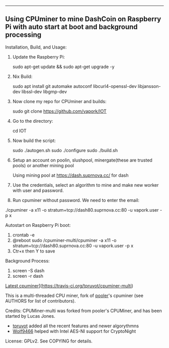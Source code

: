 ---------------------------------------------------------------------------------------------------
Using CPUminer to mine DashCoin on Raspberry Pi with auto start at boot and background processing
---------------------------------------------------------------------------------------------------

Installation, Build, and Usage:

1. Update the Raspberry Pi:

   sudo apt-get update && sudo apt-get upgrade -y
2. Nix Build:


   sudo apt install git automake autoconf libcurl4-openssl-dev libjansson-dev libssl-dev libgmp-dev
3. Now clone my repo for CPUminer and builds:

   sudo git clone https://github.com/vapork/IOT
4. Go to the directory:


   cd IOT
7. Now build the script:


   sudo ./autogen.sh
   sudo ./configure
   sudo ./build.sh
11. Setup an account on poolin, slushpool, minergate(these are trusted pools) or another mining pool


    Using mining pool at https://dash.suprnova.cc/ for dash
13. Use the credentials, select an algorithm to mine and make new worker with user and password.
14. Run cpuminer without password. We need to enter the email:


   ./cpuminer -a x11 -o stratum+tcp://dash80.suprnova.cc:80 -u vapork.user -p x
    
Autostart on Raspberry Pi boot:    
1. crontab -e
2. @reboot sudo /cpuminer-multi/cpuminer -a x11 -o stratum+tcp://dash80.suprnova.cc:80 -u vapork.user -p x
3. Ctr+x then Y to save

Background Process:
1. screen -S dash 
2. screen -r dash


[Latest cpuminer](https://travis-ci.org/tpruvot/cpuminer-multi.svg)](https://travis-ci.org/tpruvot/cpuminer-multi)

This is a multi-threaded CPU miner,
fork of [pooler](//github.com/pooler)'s cpuminer (see AUTHORS for list of contributors).



Credits:
CPUMiner-multi was forked from pooler's CPUMiner, and has been started by Lucas Jones.
* [tpruvot](https://github.com/tpruvot) added all the recent features and newer algorythmns
* [Wolf9466](https://github.com/wolf9466) helped with Intel AES-NI support for CryptoNight

License:
GPLv2.  See COPYING for details.




